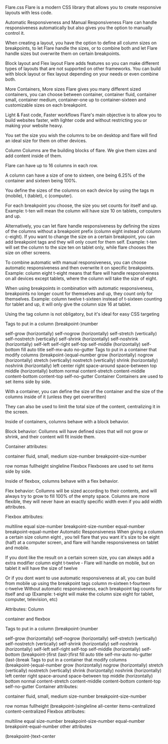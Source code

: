Flare.css
Flare is a modern CSS library that allows you to create responsive layouts with less code.

Automatic Responsiveness and Manual Responsiveness
Flare can handle responsiveness automatically but also gives you the option to manually control it.

When creating a layout, you have the option to define all column sizes on breakpoints, to let Flare handle the sizes, or to combine both and let Flare handle sizes but overwrite them on certain breakpoints.

Block layout and Flex layout
Flare adds features so you can make different types of layouts that are not supported on other frameworks. You can build with block layout or flex layout depending on your needs or even combine both.

More Containers, More sizes
Flare gives you many different sized containers, you can choose between container, container fluid, container small, container medium, container-one up to container-sixteen and customizable sizes on each breakpoint.

Light & Fast code, Faster workflows
Flare's main objective is to allow you to build websites faster, with lighter code and without restricting you or making your website heavy.

You set the size you wish the columns to be on desktop and flare will find an ideal size for them on other devices.

Column
Columns are the building blocks of flare. We give them sizes and add content inside of them.

Flare can have up to 16 columns in each row.

A column can have a size of one to sixteen, one being 6.25% of the container and sixteen being 100%.

You define the sizes of the columns on each device by using the tags m (mobile), t (tablet), c (computer).

For each breakpoint you choose, the size you set counts for itself and up. Example: t-ten will mean the column will have size 10 on tablets, computers and up.

Alternatively, you can let flare handle responsiveness by defining the sizes of the columns without a breakpoint prefix (column eight instead of column c-eight). If you want to change the size on a certain breakpoint, you can add breakpoint tags and they will only count for them self. Example: t-ten will set the column to the size ten on tablet only, while flare chooses the size on other screens.

To combine automatic with manual responsiveness, you can choose automatic responsiveness and then overwrite it on specific breakpoints. Example: column eight t-eight means that flare will handle responsiveness on all devices except tablets, where the column will take the size of eight.

When using breakpoints in combination with automatic responsiveness, breakpoints no longer count for themselves and up, they count only for themselves. Example: column twelve t-sixteen instead of t-sixteen counting for tablet and up, it will only give the column size 16 at tablet.

Using the tag column is not obligatory, but it's ideal for easy CSS targeting

Tags to put in a column
(breakpoint-)number

self-grow (horizontally)
self-nogrow (horizontally)
self-stretch (vertically)
self-nostretch (vertically)
self-shrink (horizontally)
self-noshrink (horizontally)
self-left
self-right
self-top
self-middle (horizontally)
self-bottom
fill
auto
title
self-mx-auto
no-gutter
Tags to put in a container that modify columns
(breakpoint-)equal-number
grow (horizontally)
nogrow (horizontally)
stretch (vertically)
nostretch (vertically)
shrink (horizontally)
noshrink (horizontally)
left
center
right
space-around
space-between
top
middle (horizontally)
bottom
normal
content-stretch
content-middle
content-bottom
content-top
self-no-gutter
Container
Containers are used to set items side by side.

With a container, you can define the size of the container and the size of the columns inside of it (unless they get overwritten)

They can also be used to limit the total size of the content, centralizing it in the screen.

Inside of containers, columns behave with a block behavior.

Block behavior: Collumns will have defined sizes that will not grow or shrink, and their content will fit inside them.

Container attributes:

container
fluid, small, medium
size-number
breakpoint-size-number

row
nomax
fullheight
singleline
Flexbox
Flexboxes are used to set items side by side.

Inside of flexbox, columns behave with a flex behavior.

Flex behavior: Collumns will be sized according to their contents, and will always try to grow to fill 100% of the empty space. Columns are more flexible, they will never have an exactly specific width even if you add width attributes.

Flexbox attributes:

multiline
equal
size-number
breakpoint-size-number
equal-number
breakpoint-equal-number
Automatic Responsiveness
When giving a column a certain size column eight , you tell flare that you want it's size to be eight (half) at a computer screen, and flare will handle responsiveness on tablet and mobile.


If you dont like the result on a certain screen size, you can always add a extra modifier column eight t‑twelve ‑ Flare will handle on mobile, but on tablet it will have the size of twelve


Or if you dont want to use automatic responsiveness at all, you can build from mobile up using the breakpoint tags column m‑sixteen t‑fourteen c‑twelve Without automatic responsiveness, each breakpoint tag counts for itself and up (Example: t‑eight will make the column size eight for tablet, computer, television, etc)

Attributes:
Column

container and flexbox

Tags to put in a column
(breakpoint-)number

self-grow (horizontally)
self-nogrow (horizontally)
self-stretch (vertically)
self-nostretch (vertically)
self-shrink (horizontally)
self-noshrink (horizontally)
self-left
self-right
self-top
self-middle (horizontally)
self-bottom
(breakpoint-)first
(last-)first
fill
auto
title
self-mx-auto
no-gutter
(last-)break
Tags to put in a container that modify columns
(breakpoint-)equal-number
grow (horizontally)
nogrow (horizontally)
stretch (vertically)
nostretch (vertically)
shrink (horizontally)
noshrink (horizontally)
left
center
right
space-around
space-between
top
middle (horizontally)
bottom
normal
content-stretch
content-middle
content-bottom
content-top
self-no-gutter
Container attributes:

container
fluid, small, medium
size-number
breakpoint-size-number

row
nomax
fullheight
(breakpoint-)singleline
all-center
items-centralized
content-centralized
Flexbox attributes:

multiline
equal
size-number
breakpoint-size-number
equal-number
breakpoint-equal-number
other attributes

(breakpoint-)text-center
